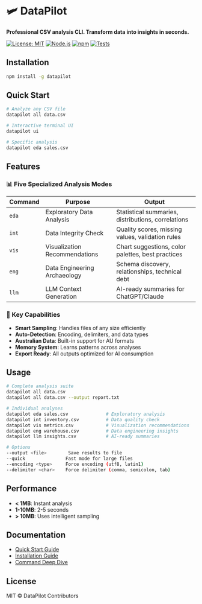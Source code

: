 # 🛩️ DataPilot

**Professional CSV analysis CLI. Transform data into insights in seconds.**

[![License: MIT](https://img.shields.io/badge/License-MIT-yellow.svg)](https://opensource.org/licenses/MIT)
[![Node.js](https://img.shields.io/badge/Node.js-14+-green.svg)](https://nodejs.org/)
[![npm](https://img.shields.io/npm/v/datapilot.svg)](https://www.npmjs.com/package/datapilot)
[![Tests](https://img.shields.io/badge/Tests-Passing-brightgreen.svg)](#)

## Installation

```bash
npm install -g datapilot
```

## Quick Start

```bash
# Analyze any CSV file
datapilot all data.csv

# Interactive terminal UI
datapilot ui

# Specific analysis
datapilot eda sales.csv
```

## Features

### 📊 Five Specialized Analysis Modes

| Command | Purpose | Output |
|---------|---------|--------|
| `eda` | Exploratory Data Analysis | Statistical summaries, distributions, correlations |
| `int` | Data Integrity Check | Quality scores, missing values, validation rules |
| `vis` | Visualization Recommendations | Chart suggestions, color palettes, best practices |
| `eng` | Data Engineering Archaeology | Schema discovery, relationships, technical debt |
| `llm` | LLM Context Generation | AI-ready summaries for ChatGPT/Claude |

### 🎯 Key Capabilities

- **Smart Sampling**: Handles files of any size efficiently
- **Auto-Detection**: Encoding, delimiters, and data types
- **Australian Data**: Built-in support for AU formats
- **Memory System**: Learns patterns across analyses
- **Export Ready**: All outputs optimized for AI consumption

## Usage

```bash
# Complete analysis suite
datapilot all data.csv
datapilot all data.csv --output report.txt

# Individual analyses
datapilot eda sales.csv              # Exploratory analysis
datapilot int inventory.csv          # Data quality check
datapilot vis metrics.csv            # Visualization recommendations
datapilot eng warehouse.csv          # Data engineering insights
datapilot llm insights.csv           # AI-ready summaries

# Options
--output <file>        Save results to file
--quick               Fast mode for large files
--encoding <type>     Force encoding (utf8, latin1)
--delimiter <char>    Force delimiter (comma, semicolon, tab)
```

## Performance

- **< 1MB**: Instant analysis
- **1-10MB**: 2-5 seconds
- **> 10MB**: Uses intelligent sampling

## Documentation

- [Quick Start Guide](docs/QUICK-START.md)
- [Installation Guide](docs/INSTALLATION.md) 
- [Command Deep Dive](docs/COMMAND_DEEP_DIVE.md)

## License

MIT © DataPilot Contributors